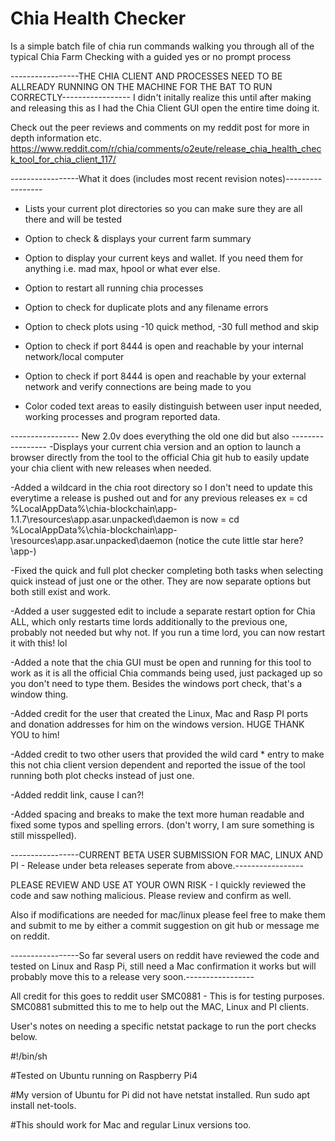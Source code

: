 # Chia Health Checker
Is a simple batch file of chia run commands walking you through all of the typical Chia Farm Checking with a guided yes or no prompt process

-----------------THE CHIA CLIENT AND PROCESSES NEED TO BE ALLREADY RUNNING ON THE MACHINE FOR THE BAT TO RUN CORRECTLY-----------------
I didn't initally realize this until after making and releasing this as I had the Chia Client GUI open the entire time doing it.

Check out the peer reviews and comments on my reddit post for more in depth information etc.
https://www.reddit.com/r/chia/comments/o2eute/release_chia_health_check_tool_for_chia_client_117/

-----------------What it does (includes most recent revision notes)-----------------

- Lists your current plot directories so you can make sure they are all there and will be tested

- Option to check & displays your current farm summary

- Option to display your current keys and wallet. If you need them for anything i.e. mad max, hpool or what ever else.

- Option to restart all running chia processes

- Option to check for duplicate plots and any filename errors

- Option to check plots using -10 quick method, -30 full method and skip

- Option to check if port 8444 is open and reachable by your internal network/local computer

- Option to check if port 8444 is open and reachable by your external network and verify connections are being made to you

- Color coded text areas to easily distinguish between user input needed, working processes and program reported data.

----------------- New 2.0v does everything the old one did but also -----------------
-Displays your current chia version and an option to launch a browser directly from the tool to the official Chia git hub to easily update your chia client with new releases when needed.

-Added a wildcard in the chia root directory so I don't need to update this everytime a release is pushed out and for any previous releases
ex = cd %LocalAppData%\chia-blockchain\app-1.1.7\resources\app.asar.unpacked\daemon
is now = cd %LocalAppData%\chia-blockchain\app-\resources\app.asar.unpacked\daemon
(notice the cute little star here? \app-)

-Fixed the quick and full plot checker completing both tasks when selecting quick instead of just one or the other. They are now separate options but both still exist and work.

-Added a user suggested edit to include a separate restart option for Chia ALL, which only restarts time lords additionally to the previous one, probably not needed but why not. If you run a time lord, you can now restart it with this! lol

-Added a note that the chia GUI must be open and running for this tool to work as it is all the official Chia commands being used, just packaged up so you don't need to type them. Besides the windows port check, that's a window thing.

-Added credit for the user that created the Linux, Mac and Rasp PI ports and donation addresses for him on the windows version. HUGE THANK YOU to him!

-Added credit to two other users that provided the wild card * entry to make this not chia client version dependent and reported the issue of the tool running both plot checks instead of just one.

-Added reddit link, cause I can?!

-Added spacing and breaks to make the text more human readable and fixed some typos and spelling errors. (don't worry, I am sure something is still misspelled).

-----------------CURRENT BETA USER SUBMISSION FOR MAC, LINUX AND PI - Release under beta releases seperate from above.-----------------

PLEASE REVIEW AND USE AT YOUR OWN RISK - I quickly reviewed the code and saw nothing malicious. Please review and confirm as well.

Also if modifications are needed for mac/linux please feel free to make them and submit to me by either a commit suggestion on git hub or message me on reddit.

-----------------So far several users on reddit have reviewed the code and tested on Linux and Rasp Pi, still need a Mac confirmation it works but will probably move this to a release very soon.-----------------

All credit for this goes to reddit user SMC0881 - This is for testing purposes. SMC0881 submitted this to me to help out the MAC, Linux and PI clients.

User's notes on needing a specific netstat package to run the port checks below.

#!/bin/sh

#Tested on Ubuntu running on Raspberry Pi4

#My version of Ubuntu for Pi did not have netstat installed. Run sudo apt install net-tools.

#This should work for Mac and regular Linux versions too.
